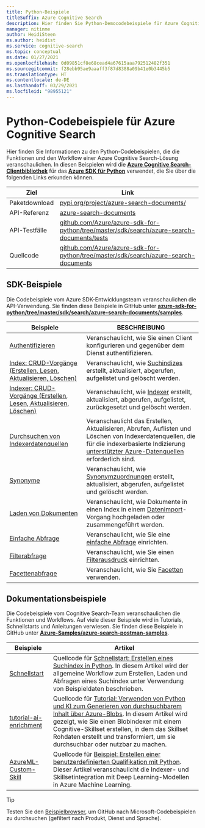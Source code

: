 ```yaml
---
title: Python-Beispiele
titleSuffix: Azure Cognitive Search
description: Hier finden Sie Python-Democodebeispiele für Azure Cognitive Search, für die das Azure .NET SDK für Python oder REST verwendet wird.
manager: nitinme
author: HeidiSteen
ms.author: heidist
ms.service: cognitive-search
ms.topic: conceptual
ms.date: 01/27/2021
ms.openlocfilehash: 0d09851cf8e68cead4a67615aaa792512482f351
ms.sourcegitcommit: f28ebb95ae9aaaff3f87d8388a09b41e0b3445b5
ms.translationtype: HT
ms.contentlocale: de-DE
ms.lasthandoff: 03/29/2021
ms.locfileid: "98955121"
---
```

# <a name="python-code-samples-for-azure-cognitive-search"></a>Python-Codebeispiele für Azure Cognitive Search

Hier finden Sie Informationen zu den Python-Codebeispielen, die die Funktionen und den Workflow einer Azure Cognitive Search-Lösung veranschaulichen. In diesen Beispielen wird die [**Azure Cognitive Search-Clientbibliothek**](/python/api/overview/azure/search-documents-readme) für das [**Azure SDK für Python**](/azure/developer/python/) verwendet, die Sie über die folgenden Links erkunden können.

| Ziel | Link |
|--------|------|
| Paketdownload | [pypi.org/project/azure-search-documents/](https://pypi.org/project/azure-search-documents/) |
| API-Referenz | [azure-search-documents](/python/api/azure-search-documents)  |
| API-Testfälle | [github.com/Azure/azure-sdk-for-python/tree/master/sdk/search/azure-search-documents/tests](https://github.com/Azure/azure-sdk-for-python/tree/master/sdk/search/azure-search-documents/tests) |
| Quellcode | [github.com/Azure/azure-sdk-for-python/tree/master/sdk/search/azure-search-documents](https://github.com/Azure/azure-sdk-for-python/tree/master/sdk/search/azure-search-documents)  |

## <a name="sdk-samples"></a>SDK-Beispiele

Die Codebeispiele vom Azure SDK-Entwicklungsteam veranschaulichen die API-Verwendung. Sie finden diese Beispiele in GitHub unter [**azure-sdk-for-python/tree/master/sdk/search/azure-search-documents/samples**](https://github.com/Azure/azure-sdk-for-python/tree/master/sdk/search/azure-search-documents/samples).

| Beispiele | BESCHREIBUNG |
|---------|-------------|
| [Authentifizieren](https://github.com/Azure/azure-sdk-for-python/blob/master/sdk/search/azure-search-documents/samples/sample_authentication.py) | Veranschaulicht, wie Sie einen Client konfigurieren und gegenüber dem Dienst authentifizieren. | 
| [Index: CRUD-Vorgänge (Erstellen, Lesen, Aktualisieren, Löschen)](https://github.com/Azure/azure-sdk-for-python/blob/master/sdk/search/azure-search-documents/samples/sample_index_crud_operations.py) | Veranschaulicht, wie [Suchindizes](search-what-is-an-index.md) erstellt, aktualisiert, abgerufen, aufgelistet und gelöscht werden. |
| [Indexer: CRUD-Vorgänge (Erstellen, Lesen, Aktualisieren, Löschen)](https://github.com/Azure/azure-sdk-for-python/blob/master/sdk/search/azure-search-documents/samples/sample_indexers_operations.py) | Veranschaulicht, wie [Indexer](search-indexer-overview.md) erstellt, aktualisiert, abgerufen, aufgelistet, zurückgesetzt und gelöscht werden. |
| [Durchsuchen von Indexerdatenquellen](https://github.com/Azure/azure-sdk-for-python/blob/master/sdk/search/azure-search-documents/samples/sample_indexer_datasource_skillset.py) | Veranschaulicht das Erstellen, Aktualisieren, Abrufen, Auflisten und Löschen von Indexerdatenquellen, die für die indexerbasierte Indizierung [unterstützter Azure-Datenquellen](search-indexer-overview.md#supported-data-sources) erforderlich sind. |
| [Synonyme](https://github.com/Azure/azure-sdk-for-python/blob/master/sdk/search/azure-search-documents/samples/sample_synonym_map_operations.py) | Veranschaulicht, wie [Synonymzuordnungen](search-synonyms.md) erstellt, aktualisiert, abgerufen, aufgelistet und gelöscht werden.  |
| [Laden von Dokumenten](https://github.com/Azure/azure-sdk-for-python/blob/master/sdk/search/azure-search-documents/samples/sample_crud_operations.py) | Veranschaulicht, wie Dokumente in einen Index in einem [Datenimport](search-what-is-data-import.md)-Vorgang hochgeladen oder zusammengeführt werden. |
| [Einfache Abfrage](https://github.com/Azure/azure-sdk-for-python/blob/master/sdk/search/azure-search-documents/samples/sample_simple_query.py) | Veranschaulicht, wie Sie eine [einfache Abfrage](search-query-overview.md) einrichten. |
| [Filterabfrage](https://github.com/Azure/azure-sdk-for-python/blob/master/sdk/search/azure-search-documents/samples/sample_filter_query.py) | Veranschaulicht, wie Sie einen [Filterausdruck](search-filters.md) einrichten. |
| [Facettenabfrage](https://github.com/Azure/azure-sdk-for-python/blob/master/sdk/search/azure-search-documents/samples/sample_facet_query.py) | Veranschaulicht, wie Sie [Facetten](search-filters-facets.md) verwenden. |

## <a name="doc-samples"></a>Dokumentationsbeispiele

Die Codebeispiele vom Cognitive Search-Team veranschaulichen die Funktionen und Workflows. Auf viele dieser Beispiele wird in Tutorials, Schnellstarts und Anleitungen verwiesen. Sie finden diese Beispiele in GitHub unter [**Azure-Samples/azure-search-postman-samples**](https://github.com/Azure-Samples/azure-search-python-samples).

| Beispiele | Artikel |
|---------|---------|
| [Schnellstart](https://github.com/Azure-Samples/azure-search-python-samples/tree/master/Quickstart) | Quellcode für [Schnellstart: Erstellen eines Suchindex in Python](search-get-started-python.md). In diesem Artikel wird der allgemeine Workflow zum Erstellen, Laden und Abfragen eines Suchindex unter Verwendung von Beispieldaten beschrieben. |
| [tutorial-ai-enrichment](https://github.com/Azure-Samples/azure-search-python-samples/tree/master/Tutorial-AI-Enrichment)  | Quellcode für [Tutorial: Verwenden von Python und KI zum Generieren von durchsuchbarem Inhalt über Azure-Blobs](cognitive-search-tutorial-blob-python.md). In diesem Artikel wird gezeigt, wie Sie einen Blobindexer mit einem Cognitive-Skillset erstellen, in dem das Skillset Rohdaten erstellt und transformiert, um sie durchsuchbar oder nutzbar zu machen. |
| [AzureML-Custom-Skill](https://github.com/Azure-Samples/azure-search-python-samples/tree/master/AzureML-Custom-Skill)  | Quellcode für [Beispiel: Erstellen einer benutzerdefinierten Qualifikation mit Python](cognitive-search-custom-skill-python.md). Dieser Artikel veranschaulicht die Indexer- und Skillsetintegration mit Deep Learning-Modellen in Azure Machine Learning. |

> [!Tip]
> Testen Sie den [Beispielbrowser](/samples/browse/?languages=python&products=azure-cognitive-search), um GitHub nach Microsoft-Codebeispielen zu durchsuchen (gefiltert nach Produkt, Dienst und Sprache).